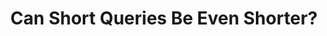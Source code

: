 ---
title: "Can Short Queries Be Even Shorter?"
collection: publications
permalink: /publication/ictir2017
paperurl: 'http://peilin-yang.github.io/files/pub/ICTIR2017.pdf'
pubtag: 'model'
citation: '<strong>Peilin Yang</strong> and Hui Fang. <strong><i>Can Short Queries Be Even Shorter?</i></strong>. In Proceedings of the 2017 ACM on International Conference on the Theory of Information Retrieval (ICTIR&#39;2017). ACM, New York, NY, USA, 43-50.'
bibtex: '<pre>@inproceedings{Yang:2017:SQE:3121050.3121056,<br>
 author = {Yang, Peilin and Fang, Hui},<br>
 title = {Can Short Queries Be Even Shorter?},<br>
 booktitle = {Proceedings of the ACM SIGIR International Conference on Theory of Information Retrieval},<br>
 series = {ICTIR &#39;17},<br>
 year = {2017},<br>
 isbn = {978-1-4503-4490-6},<br>
 location = {Amsterdam, The Netherlands},<br>
 pages = {43--50},<br>
 numpages = {8},<br>
 url = {http://doi.acm.org/10.1145/3121050.3121056},<br>
 doi = {10.1145/3121050.3121056},<br>
 acmid = {3121056},<br>
 publisher = {ACM},<br>
 address = {New York, NY, USA},<br>
 keywords = {query reformulation, query representation},<br>
} 
</pre>'
---
